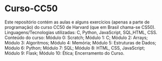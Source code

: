 # Curso-CC50
Este repositório contém as aulas e alguns exercícios (apenas a parte de programação) do curso CC50 de Harvard (que em Brasil chama-se CS50). Linguagens/Tecnologias utilizadas: C, Python, JavaScript, SQL,HTML, CSS.
Conteúdo do curso:
Módulo 0: Scratch;
Módulo 1: C;
Módulo 2: Arrays;
Módulo 3: Algoritmos;
Módulo 4: Memória;
Módulo 5: Estruturas de Dados;
Módulo 6: Python;
Módulo 7: SQL;
Módulo 8: HTML, CSS, JavaScript;
Módulo 9: Flask;
Módulo 10: Ética;
Encerramento do Curso.
